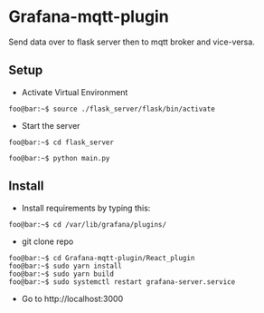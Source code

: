 # Grafana-mqtt-plugin
Send data over to flask server then to mqtt broker and vice-versa.

## Setup
- Activate Virtual Environment
```
foo@bar:~$ source ./flask_server/flask/bin/activate
```
- Start the server
```
foo@bar:~$ cd flask_server
```
```
foo@bar:~$ python main.py
```

## Install

- Install requirements by typing this:

```
foo@bar:~$ cd /var/lib/grafana/plugins/
```
- git clone repo

```
foo@bar:~$ cd Grafana-mqtt-plugin/React_plugin
foo@bar:~$ sudo yarn install
foo@bar:~$ sudo yarn build
foo@bar:~$ sudo systemctl restart grafana-server.service
```
- Go to http://localhost:3000
